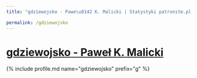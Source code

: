```yaml
---
title: "gdziewojsko - Pawe\u0142 K. Malicki | Statystyki patronite.pl | Patromierz"

permalink: /gdziewojsko
---
```


# [gdziewojsko - Paweł K. Malicki](https://patronite.pl/gdziewojsko)

{% include profile.md name="gdziewojsko" prefix="g" %}
